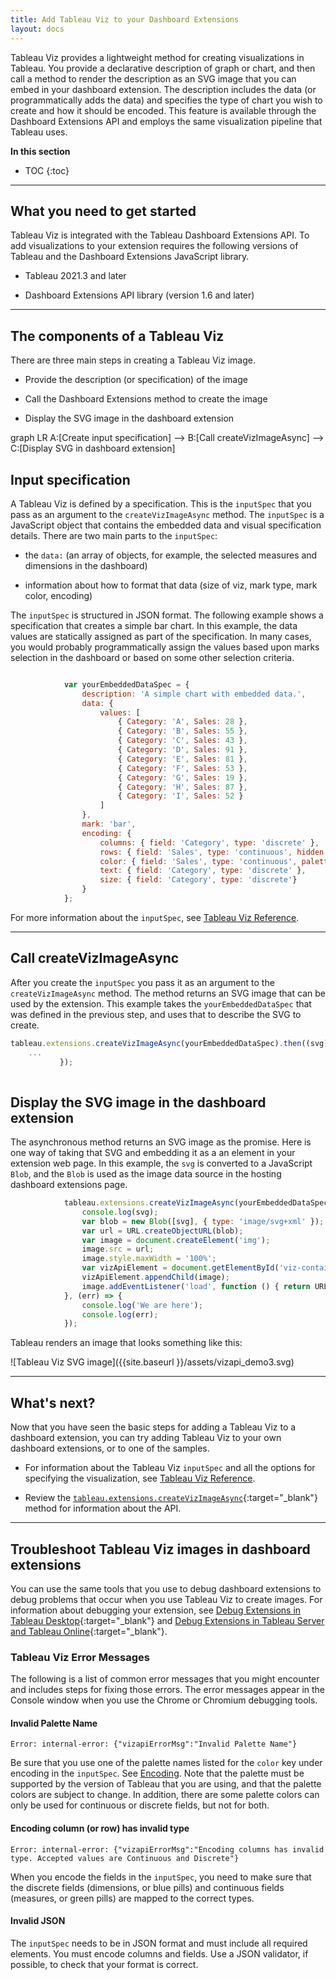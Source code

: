 ```yaml
---
title: Add Tableau Viz to your Dashboard Extensions
layout: docs
---
```


Tableau Viz provides a lightweight method for creating visualizations in Tableau. You provide a declarative description of graph or chart, and then call a method to render the description as an SVG image that you can embed in your dashboard extension. The description includes the data (or programmatically adds the data) and specifies the type of chart you wish to create and how it should be encoded. This feature is available through the Dashboard Extensions API and employs the same visualization pipeline that Tableau uses.



**In this section**

* TOC
{:toc}

---

## What you need to get started

Tableau Viz is integrated with the Tableau Dashboard Extensions API. To add visualizations to your extension requires the following versions of Tableau and the Dashboard Extensions JavaScript library.

* Tableau 2021.3 and later

* Dashboard Extensions API library (version 1.6 and later)


---


## The components of a Tableau Viz

There are three main steps in creating a Tableau Viz image.

* Provide the description (or specification) of the image

* Call the Dashboard Extensions method to create the image

* Display the SVG image in the dashboard extension


<div class="mermaid">
graph LR
   A:[Create input specification] --> B:[Call createVizImageAsync] --> C:[Display SVG in dashboard extension]
</div>

## Input specification

A Tableau Viz is defined by a specification. This is the `inputSpec` that you pass  as an argument to the `createVizImageAsync` method. The `inputSpec` is a JavaScript object that contains the embedded data and visual specification details. There are two main parts to the `inputSpec`:

* the `data:` (an array of objects, for example, the selected measures and dimensions in the dashboard)

* information about how to format that data (size of viz, mark type, mark color, encoding)

The `inputSpec` is structured in JSON format. The following example shows a specification that creates a simple bar chart. In this example, the data values are statically assigned as part of the specification. In many cases, you would probably programmatically assign the values based upon marks selection in the dashboard or based on some other selection criteria.


```javascript

            var yourEmbeddedDataSpec = {
                description: 'A simple chart with embedded data.',
                data: {
                    values: [
                        { Category: 'A', Sales: 28 },
                        { Category: 'B', Sales: 55 },
                        { Category: 'C', Sales: 43 },
                        { Category: 'D', Sales: 91 },
                        { Category: 'E', Sales: 81 },
                        { Category: 'F', Sales: 53 },
                        { Category: 'G', Sales: 19 },
                        { Category: 'H', Sales: 87 },
                        { Category: 'I', Sales: 52 }
                    ]
                },
                mark: 'bar',
                encoding: {
                    columns: { field: 'Category', type: 'discrete' },
                    rows: { field: 'Sales', type: 'continuous', hidden: true},
                    color: { field: 'Sales', type: 'continuous', palette: 'tableau-map-temperatur'},
                    text: { field: 'Category', type: 'discrete' },
                    size: { field: 'Category', type: 'discrete'}
                }
            };

```

For more information about the `inputSpec`, see [Tableau Viz Reference]({{site.baseurl}}/docs/trex_tableau_viz_ref.html).

---

## Call createVizImageAsync

After you create the `inputSpec` you pass it as an argument to the `createVizImageAsync` method. The method returns an SVG image that can be used by the extension. This example takes the `yourEmbeddedDataSpec` that was defined in the previous step, and uses that to describe the SVG to create.
  
 ```javascript
 tableau.extensions.createVizImageAsync(yourEmbeddedDataSpec).then((svg) => {
     ...         
            });
  
  ```
  

## Display the SVG image in the dashboard extension

The asynchronous method returns an SVG image as the promise. Here is one way of taking that SVG and embedding it as a an element in your extension web page. In this example, the `svg` is converted to a JavaScript `Blob`, and the `Blob` is used as the image data source in the hosting dashboard extensions page.

```javascript
            tableau.extensions.createVizImageAsync(yourEmbeddedDataSpec).then((svg) => {
                console.log(svg);
                var blob = new Blob([svg], { type: 'image/svg+xml' });
                var url = URL.createObjectURL(blob);
                var image = document.createElement('img');
                image.src = url;
                image.style.maxWidth = '100%';
                var vizApiElement = document.getElementById('viz-container');
                vizApiElement.appendChild(image);
                image.addEventListener('load', function () { return URL.revokeObjectURL(url); }, { once: true });
            }, (err) => {
                console.log('We are here');
                console.log(err);
            });

```
 
Tableau renders an image that looks something like this:


![Tableau Viz SVG image]({{site.baseurl }}/assets/vizapi_demo3.svg)



----
  
## What's next?

Now that you have seen the basic steps for adding a Tableau Viz to a dashboard extension, you can try adding Tableau Viz to your own dashboard extensions, or to one of the samples.

* For information about the Tableau Viz `inputSpec` and all the options for specifying the visualization, see [Tableau Viz Reference]({{site.baseurl}}/docs/trex_tableau_viz_ref.html).

* Review the [`tableau.extensions.createVizImageAsync`]({{site.baseurl}}/docs/interfaces/extensions.html#createvizimageasync){:target="_blank"} method for information about the API.

---

## Troubleshoot Tableau Viz images in dashboard extensions

You can use the same tools that you use to debug dashboard extensions to debug problems that occur when you use Tableau Viz to create images. For information about debugging your extension, see [Debug Extensions in Tableau Desktop](https://tableau.github.io/extensions-api/docs/trex_debugging.html){:target="_blank"} and [Debug Extensions in Tableau Server and Tableau Online](https://tableau.github.io/extensions-api/docs/trex_debug_server.html){:target="_blank"}.



### Tableau Viz Error Messages

The following is a list of common error messages that you might encounter and includes steps for fixing those errors. The error messages appear in the Console window when you use the Chrome or Chromium debugging tools.

#### Invalid Palette Name

`Error: internal-error: {"vizapiErrorMsg":"Invalid Palette Name"}`

Be sure that you use one of the palette names listed for the `color` key under encoding in the `inputSpec`. See [Encoding]({{site.baseurl}}/docs/viz_reference.html#encoding). Note that the palette must be supported by the version of Tableau that you are using, and that the palette colors are subject to change. In addition, there are some palette colors can only be used for continuous or discrete fields, but not for both.


#### Encoding column (or row) has invalid type

`Error: internal-error: {"vizapiErrorMsg":"Encoding columns has invalid type. Accepted values are Continuous and Discrete"}`

When you encode the fields in the `inputSpec`, you need to make sure that the discrete fields (dimensions, or blue pills) and continuous fields (measures, or green pills) are mapped to the correct types.


#### Invalid JSON

The `inputSpec` needs to be in JSON format and must include all required elements. You must encode columns and fields. Use a JSON validator, if possible, to check that your format is correct.

